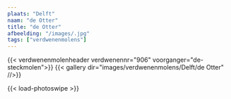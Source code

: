 ```yaml
---
plaats: "Delft"
naam: "de Otter"
title: "de Otter"
afbeelding: "/images/.jpg"
tags: ["verdwenenmolens"]
---
```

{{< verdwenenmolenheader verdwenennr="906" voorganger="de-steckmolen">}}
{{< gallery dir="images/verdwenenmolens/Delft/de Otter" //>}}

{{< load-photoswipe >}}